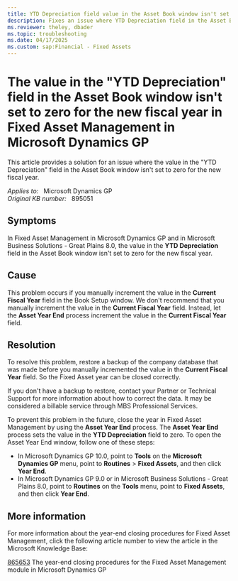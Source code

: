 ```yaml
---
title: YTD Depreciation field value in the Asset Book window isn't set to zero for the new fiscal year in Fixed Asset Management in Microsoft Dynamics GP
description: Fixes an issue where YTD Depreciation field in the Asset Book window isn't set to zero for the new fiscal year in Fixed Asset Management in Microsoft Dynamics GP.
ms.reviewer: theley, dbader
ms.topic: troubleshooting
ms.date: 04/17/2025
ms.custom: sap:Financial - Fixed Assets
---
```

# The value in the "YTD Depreciation" field in the Asset Book window isn't set to zero for the new fiscal year in Fixed Asset Management in Microsoft Dynamics GP

This article provides a solution for an issue where the value in the "YTD Depreciation" field in the Asset Book window isn't set to zero for the new fiscal year.

_Applies to:_ &nbsp; Microsoft Dynamics GP  
_Original KB number:_ &nbsp; 895051

## Symptoms

In Fixed Asset Management in Microsoft Dynamics GP and in Microsoft Business Solutions - Great Plains 8.0, the value in the **YTD Depreciation** field in the Asset Book window isn't set to zero for the new fiscal year.

## Cause

This problem occurs if you manually increment the value in the **Current Fiscal Year** field in the Book Setup window. We don't recommend that you manually increment the value in the **Current Fiscal Year** field. Instead, let the **Asset Year End** process increment the value in the **Current Fiscal Year** field.

## Resolution

To resolve this problem, restore a backup of the company database that was made before you manually incremented the value in the **Current Fiscal Year** field. So the Fixed Asset year can be closed correctly.

If you don't have a backup to restore, contact your Partner or Technical Support for more information about how to correct the data. It may be considered a billable service through MBS Professional Services.

To prevent this problem in the future, close the year in Fixed Asset Management by using the **Asset Year End** process. The **Asset Year End** process sets the value in the **YTD Depreciation** field to zero. To open the Asset Year End window, follow one of these steps:

- In Microsoft Dynamics GP 10.0, point to **Tools** on the **Microsoft Dynamics GP** menu, point to **Routines** > **Fixed Assets**, and then click **Year End**.
- In Microsoft Dynamics GP 9.0 or in Microsoft Business Solutions - Great Plains 8.0, point to **Routines** on the **Tools** menu, point to **Fixed Assets**, and then click **Year End**.

## More information

For more information about the year-end closing procedures for Fixed Asset Management, click the following article number to view the article in the Microsoft Knowledge Base:

[865653](https://support.microsoft.com/help/865653) The year-end closing procedures for the Fixed Asset Management module in Microsoft Dynamics GP
